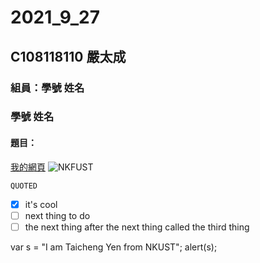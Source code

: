 # 2021_9_27

## C108118110 嚴太成

### 組員：學號 姓名
### 學號 姓名

#### 題目：
[我的網頁](https://www.nkust.edu.tw/)
![NKFUST](https://www.nkust.edu.tw/var/file/0/1000/img/513/182513897.png)

`QUOTED`

- [x] it's cool
- [ ] next thing to do 
- [ ] the next thing after the next thing called the third thing

var s = "I am Taicheng Yen from NKUST";
alert(s);
